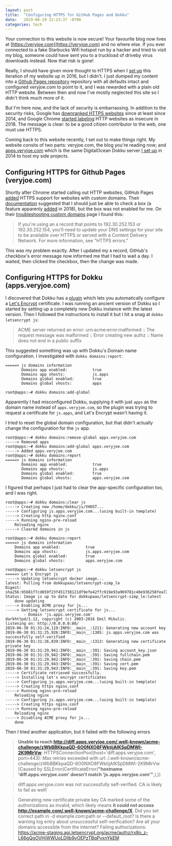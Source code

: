 ```yaml
---
layout: post
title:  "Configuring HTTPS for GitHub Pages and Dokku"
date:   2019-06-29 12:23:37 -0700
categories: tech
---
```


Your connection to this website is now secure! Your favourite blog now lives at [https://veryjoe.com](https://veryjoe.com) and no where else. If you ever connected to a fake Starbucks Wifi hotspot run by a hacker and tried to visit my blog, someone could have sent you to a truckload of driveby virus downloads instead. Now that risk is gone!

Really, I should have given more thought to HTTPS when I [set up][jekyll] this iteration of my website up in 2016, but I didn't. I just dumped my content into a [Github Pages repository] repository with all defaults intact and configured veryjoe.com to point to it, and I was rewarded with a plain old HTTP website. Between then and now I've mostly neglected this site so I didn't think much more of it.

But I'm here now, and the lack of security is embarrassing. In addition to the security risks, Google has [downranked HTTPS websites] since at least since 2014, and Google Chrome [started labeling][Chrome Not Secure] HTTP websites as insecure in 2018. The message is clear: to be a good citizen contributor to the web, one must use HTTPS.

Coming back to this website recently, I set out to make things right. My website consits of two parts: veryjoe.com, the blog you're reading now; and [apps.veryjoe.com] which is the same DigitalOcean Dokku server [I set up][dokku] in 2014 to host my side projects.

## Configuring HTTPS for Github Pages (veryjoe.com)

Shortly after Chrome started calling out HTTP websites, GitHub Pages [added][GitHub Pages HTTPS] HTTPS support for websites with custom domains. Their [documentation][GitHub Pages HTTPS] suggested that I should just be able to check a box (a feature apparenly [added][GitHub Pages HTTPS added] in 2018), but the box was not enabled for me. On their [troubleshooting custom domains] page I found this: 

> If you're using an `A` record that points to 192.30.252.153 or 192.30.252.154, you'll need to update your DNS settings for your site to be available over HTTPS or served with a Content Delivery Network. For more information, see "HTTPS errors."

This was my problem exactly. After I updated my `A` record, GitHub's checkbox's error message now informed me that I had to wait a day. I waited, then clicked the checkbox, then the change was made.

## Configuring HTTPS for Dokku (apps.veryjoe.com)


I discovered that Dokku has a [plugin][dokku-letsencrypt] which lets you automatically configure a [Let's Encrypt] certificate. I was running an ancient version of Dokku so I started by setting up a completely new Dokku instance with the latest version. Then I followed the instructions to install it but I hit a snag at `dokku letsencrypt js`:

> ACME server returned an error: urn:acme:error:malformed :: The request message was malformed :: Error creating new authz :: Name does not end in a public suffix

This suggested something was up with Dokku's Domain name configuration. I investigated with `dokku domains:report`:

    =====> js domains information
           Domains app enabled:           true
           Domains app vhosts:            js.apps
           Domains global enabled:        true
           Domains global vhosts:         apps

    root@apps:~# dokku domains:add-global

Apparently I had misconfigured Dokku, supplying it with just `apps` as the domain name instead of `apps.veryjoe.com`, so the plugin was trying to request a certificate for `js.apps`, and Let's Encrypt wasn't having it.

I tried to reset the global domain configuration, but that didn't actually change the configuration for the `js` app.

    root@apps:~# dokku domains:remove-global apps.veryjoe.com
    -----> Removed apps
    root@apps:~# dokku domains:add-global apps.veryjoe.com
    -----> Added apps.veryjoe.com
    root@apps:~# dokku domains:report
    =====> js domains information
           Domains app enabled:           true
           Domains app vhosts:            js.apps
           Domains global enabled:        true
           Domains global vhosts:         apps.veryjoe.com

I figured that perhaps I just had to clear the app-specific configuration too, and I was right.

    root@apps:~# dokku domains:clear js
    -----> Creating new /home/dokku/js/VHOST...
    -----> Configuring js.apps.veryjoe.com...(using built-in template)
    -----> Creating http nginx.conf
    -----> Running nginx-pre-reload
        Reloading nginx
    -----> Cleared domains in js

    root@apps:~# dokku domains:report
    =====> js domains information
        Domains app enabled:           true
        Domains app vhosts:            js.apps.veryjoe.com
        Domains global enabled:        true
        Domains global vhosts:         apps.veryjoe.com

    root@apps:~# dokku letsencrypt js
    =====> Let's Encrypt js
    -----> Updating letsencrypt docker image...
    latest: Pulling from dokkupaas/letsencrypt-simp_le
    Digest: sha256:95681f7cd659f23f451738121df9efe42ffc919e93a969781c40e936258fea72
    Status: Image is up to date for dokkupaas/letsencrypt-simp_le:latest
        done updating
    -----> Enabling ACME proxy for js...
    -----> Getting letsencrypt certificate for js...
            - Domain 'js.apps.veryjoe.com'
    darkhttpd/1.12, copyright (c) 2003-2016 Emil Mikulic.
    listening on: http://0.0.0.0:80/
    2019-06-30 01:31:24,119:INFO:__main__:1211: Generating new account key
    2019-06-30 01:31:25,926:INFO:__main__:1305: js.apps.veryjoe.com was successfully self-verified
    2019-06-30 01:31:26,039:INFO:__main__:1313: Generating new certificate private key
    2019-06-30 01:31:29,941:INFO:__main__:391: Saving account_key.json
    2019-06-30 01:31:29,942:INFO:__main__:391: Saving fullchain.pem
    2019-06-30 01:31:29,942:INFO:__main__:391: Saving chain.pem
    2019-06-30 01:31:29,943:INFO:__main__:391: Saving cert.pem
    2019-06-30 01:31:29,943:INFO:__main__:391: Saving key.pem
    -----> Certificate retrieved successfully.
    -----> Installing let's encrypt certificates
    -----> Configuring js.apps.veryjoe.com...(using built-in template)
    -----> Creating https nginx.conf
    -----> Running nginx-pre-reload
        Reloading nginx
    -----> Configuring js.apps.veryjoe.com...(using built-in template)
    -----> Creating https nginx.conf
    -----> Running nginx-pre-reload
        Reloading nginx
    -----> Disabling ACME proxy for js...
        done

Then I tried another application, but it failed with the following errors

> **Unable to reach http://diff.apps.veryjoe.com/.well-known/acme-challenge/zWbBBKkpaQD-6O0NXO8FWktijAIKSpDMWI-2K9MlrVw**: HTTPSConnectionPool(host='diff.apps.veryjoe.com', port=443): Max retries exceeded with url: /.well-known/acme-challenge/zWbBBKkpaQD-6O0NXO8FWktijAIKSpDMWI-2K9MlrVw (Caused by SSLError(CertificateError(**"hostname 'diff.apps.veryjoe.com' doesn't match 'js.apps.veryjoe.com'"**,),))

> diff.apps.veryjoe.com was not successfully self-verified. CA is likely to fail as well!

> Generating new certificate private key
> CA marked some of the authorizations as invalid, which likely means **it could not access http://example.com/.well-known/acme-challenge/X**. Did you set correct path in -d example.com:path or --default_root? Is there a warning log entry about unsuccessful self-verification? Are all your domains accessible from the internet? Failing authorizations: https://acme-staging.api.letsencrypt.org/acme/authz/rx8o_z-L66gQgOVHjWWUoLDlIb9vOEPzTBqPvxnYkEM



[Let's Encrypt]: https://letsencrypt.org/
[GitHub Pages HTTPS added]: https://github.blog/2018-05-01-github-pages-custom-domains-https/
[Github Pages HTTPS]: https://help.github.com/en/articles/securing-your-github-pages-site-with-https
[troubleshooting custom domains]: https://help.github.com/en/articles/troubleshooting-custom-domains#dns-configuration-errors
[Github Pages repository]: https://github.com/Spacerat/Spacerat.github.io
[Chrome Not Secure]: https://security.googleblog.com/2018/02/a-secure-web-is-here-to-stay.html
[downranked HTTPS websites]: https://webmasters.googleblog.com/2014/08/https-as-ranking-signal.html
[dokku]: /tech/2014/02/08/Setting-up-shop.html
[apps.veryjoe.com]: http://js.apps.veryjoe.com/
[jekyll]: /tech/2016/09/26/first-post.html
[dokku-letsencrypt]: https://github.com/dokku/dokku-letsencrypt